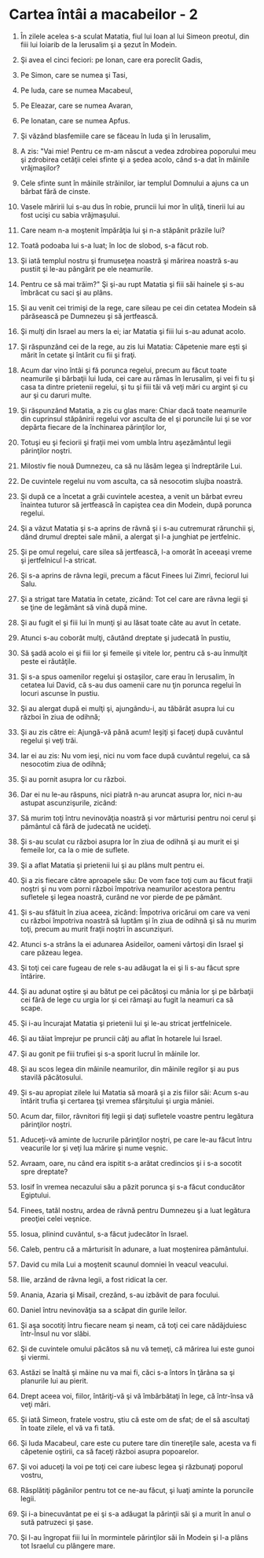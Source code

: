 # Cartea &#238;nt&#226;i a macabeilor - 2

1. În zilele acelea s-a sculat Matatia, fiul lui Ioan al lui Simeon preotul, din fiii lui Ioiarib de la Ierusalim şi a şezut în Modein. 

2. Şi avea el cinci feciori: pe Ionan, care era poreclit Gadis, 

3. Pe Simon, care se numea şi Tasi, 

4. Pe Iuda, care se numea Macabeul, 

5. Pe Eleazar, care se numea Avaran, 

6. Pe Ionatan, care se numea Apfus. 

7. Şi văzând blasfemiile care se făceau în Iuda şi în Ierusalim, 

8. A zis: "Vai mie! Pentru ce m-am născut a vedea zdrobirea poporului meu şi zdrobirea cetăţii celei sfinte şi a şedea acolo, când s-a dat în mâinile vrăjmaşilor? 

9. Cele sfinte sunt în mâinile străinilor, iar templul Domnului a ajuns ca un bărbat fără de cinste. 

10. Vasele măririi lui s-au dus în robie, pruncii lui mor în uliţă, tinerii lui au fost ucişi cu sabia vrăjmaşului. 

11. Care neam n-a moştenit împărăţia lui şi n-a stăpânit prăzile lui? 

12. Toată podoaba lui s-a luat; în loc de slobod, s-a făcut rob. 

13. Şi iată templul nostru şi frumuseţea noastră şi mărirea noastră s-au pustiit şi le-au pângărit pe ele neamurile. 

14. Pentru ce să mai trăim?" Şi şi-au rupt Matatia şi fiii săi hainele şi s-au îmbrăcat cu saci şi au plâns. 

15. Şi au venit cei trimişi de la rege, care sileau pe cei din cetatea Modein să părăsească pe Dumnezeu şi să jertfească. 

16. Şi mulţi din Israel au mers la ei; iar Matatia şi fiii lui s-au adunat acolo. 

17. Şi răspunzând cei de la rege, au zis lui Matatia: Căpetenie mare eşti şi mărit în cetate şi întărit cu fii şi fraţi. 

18. Acum dar vino întâi şi fă porunca regelui, precum au făcut toate neamurile şi bărbaţii lui Iuda, cei care au rămas în Ierusalim, şi vei fi tu şi casa ta dintre prietenii regelui, şi tu şi fiii tăi vă veţi mări cu argint şi cu aur şi cu daruri multe. 

19. Şi răspunzând Matatia, a zis cu glas mare: Chiar dacă toate neamurile din cuprinsul stăpânirii regelui vor asculta de el şi poruncile lui şi se vor depărta fiecare de la închinarea părinţilor lor, 

20. Totuşi eu şi feciorii şi fraţii mei vom umbla întru aşezământul legii părinţilor noştri. 

21. Milostiv fie nouă Dumnezeu, ca să nu lăsăm legea şi îndreptările Lui. 

22. De cuvintele regelui nu vom asculta, ca să nesocotim slujba noastră. 

23. Şi după ce a încetat a grăi cuvintele acestea, a venit un bărbat evreu înaintea tuturor să jertfească în capiştea cea din Modein, după porunca regelui. 

24. Şi a văzut Matatia şi s-a aprins de râvnă şi i s-au cutremurat rărunchii şi, dând drumul dreptei sale mânii, a alergat şi l-a junghiat pe jertfelnic. 

25. Şi pe omul regelui, care silea să jertfească, l-a omorât în aceeaşi vreme şi jertfelnicul l-a stricat. 

26. Şi s-a aprins de râvna legii, precum a făcut Finees lui Zimri, feciorul lui Salu. 

27. Şi a strigat tare Matatia în cetate, zicând: Tot cel care are râvna legii şi se ţine de legământ să vină după mine. 

28. Şi au fugit el şi fiii lui în munţi şi au lăsat toate câte au avut în cetate. 

29. Atunci s-au coborât mulţi, căutând dreptate şi judecată în pustiu, 

30. Să şadă acolo ei şi fiii lor şi femeile şi vitele lor, pentru că s-au înmulţit peste ei răutăţile. 

31. Şi s-a spus oamenilor regelui şi ostaşilor, care erau în Ierusalim, în cetatea lui David, că s-au dus oamenii care nu ţin porunca regelui în locuri ascunse în pustiu. 

32. Şi au alergat după ei mulţi şi, ajungându-i, au tăbărât asupra lui cu război în ziua de odihnă; 

33. Şi au zis către ei: Ajungă-vă până acum! Ieşiţi şi faceţi după cuvântul regelui şi veţi trăi. 

34. Iar ei au zis: Nu vom ieşi, nici nu vom face după cuvântul regelui, ca să nesocotim ziua de odihnă; 

35. Şi au pornit asupra lor cu război.

36. Dar ei nu le-au răspuns, nici piatră n-au aruncat asupra lor, nici n-au astupat ascunzişurile, zicând: 

37. Să murim toţi întru nevinovăţia noastră şi vor mărturisi pentru noi cerul şi pământul că fără de judecată ne ucideţi. 

38. Şi s-au sculat cu război asupra lor în ziua de odihnă şi au murit ei şi femeile lor, ca la o mie de suflete. 

39. Şi a aflat Matatia şi prietenii lui şi au plâns mult pentru ei. 

40. Şi a zis fiecare către aproapele său: De vom face toţi cum au făcut fraţii noştri şi nu vom porni război împotriva neamurilor acestora pentru sufletele şi legea noastră, curând ne vor pierde de pe pământ. 

41. Şi s-au sfătuit în ziua aceea, zicând: Împotriva oricărui om care va veni cu război împotriva noastră să luptăm şi în ziua de odihnă şi să nu murim toţi, precum au murit fraţii noştri în ascunzişuri. 

42. Atunci s-a strâns la ei adunarea Asideilor, oameni vârtoşi din Israel şi care păzeau legea. 

43. Şi toţi cei care fugeau de rele s-au adăugat la ei şi li s-au făcut spre întărire. 

44. Şi au adunat oştire şi au bătut pe cei păcătoşi cu mânia lor şi pe bărbaţii cei fără de lege cu urgia lor şi cei rămaşi au fugit la neamuri ca să scape. 

45. Şi i-au încurajat Matatia şi prietenii lui şi le-au stricat jertfelnicele. 

46. Şi au tăiat împrejur pe pruncii câţi au aflat în hotarele lui Israel. 

47. Şi au gonit pe fiii trufiei şi s-a sporit lucrul în mâinile lor. 

48. Şi au scos legea din mâinile neamurilor, din mâinile regilor şi au pus stavilă păcătosului. 

49. Şi s-au apropiat zilele lui Matatia să moară şi a zis fiilor săi: Acum s-au întărit trufia şi certarea ţşi vremea sfârşitului şi urgia mâniei. 

50. Acum dar, fiilor, râvnitori fiţi legii şi daţi sufletele voastre pentru legătura părinţilor noştri. 

51. Aduceţi-vă aminte de lucrurile părinţilor noştri, pe care le-au făcut întru veacurile lor şi veţi lua mărire şi nume veşnic. 

52. Avraam, oare, nu când era ispitit s-a arătat credincios şi i s-a socotit spre dreptate? 

53. Iosif în vremea necazului său a păzit porunca şi s-a făcut conducător Egiptului. 

54. Finees, tatăl nostru, ardea de râvnă pentru Dumnezeu şi a luat legătura preoţiei celei veşnice. 

55. Iosua, plinind cuvântul, s-a făcut judecător în Israel. 

56. Caleb, pentru că a mărturisit în adunare, a luat moştenirea pământului. 

57. David cu mila Lui a moştenit scaunul domniei în veacul veacului. 

58. Ilie, arzând de râvna legii, a fost ridicat la cer. 

59. Anania, Azaria şi Misail, crezând, s-au izbăvit de para focului. 

60. Daniel întru nevinovăţia sa a scăpat din gurile leilor. 

61. Şi aşa socotiţi întru fiecare neam şi neam, că toţi cei care nădăjduiesc într-Însul nu vor slăbi. 

62. Şi de cuvintele omului păcătos să nu vă temeţi, că mărirea lui este gunoi şi viermi. 

63. Astăzi se înaltă şi mâine nu va mai fi, căci s-a întors în ţărâna sa şi planurile lui au pierit. 

64. Drept aceea voi, fiilor, întăriţi-vă şi vă îmbărbătaţi în lege, că într-însa vă veţi mări. 

65. Şi iată Simeon, fratele vostru, ştiu că este om de sfat; de el să ascultaţi în toate zilele, el vă va fi tată. 

66. Şi Iuda Macabeul, care este cu putere tare din tinereţile sale, acesta va fi căpetenie oştirii, ca să faceţi război asupra popoarelor. 

67. Şi voi aduceţi la voi pe toţi cei care iubesc legea şi răzbunaţi poporul vostru, 

68. Răsplătiţi păgânilor pentru tot ce ne-au făcut, şi luaţi aminte la poruncile legii. 

69. Şi i-a binecuvântat pe ei şi s-a adăugat la părinţii săi şi a murit în anul o sută patruzeci şi şase. 

70. Şi l-au îngropat fiii lui în mormintele părinţilor săi în Modein şi l-a plâns tot Israelul cu plângere mare. 

